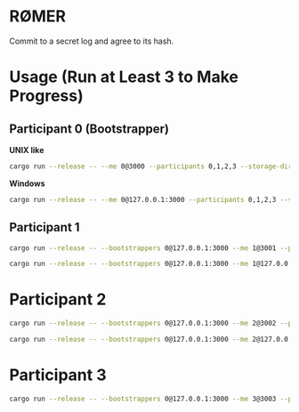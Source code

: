 # RØMER

Commit to a secret log and agree to its hash.

# Usage (Run at Least 3 to Make Progress)

## Participant 0 (Bootstrapper)

**UNIX like**
```bash
cargo run --release -- --me 0@3000 --participants 0,1,2,3 --storage-dir /tmp/log/0
```

**Windows**
```bash
cargo run --release -- --me 0@127.0.0.1:3000 --participants 0,1,2,3 --storage-dir \data\\romer_log\\0
```

## Participant 1

```bash
cargo run --release -- --bootstrappers 0@127.0.0.1:3000 --me 1@3001 --participants 0,1,2,3 --storage-dir /tmp/log/1
```

```bash
cargo run --release -- --bootstrappers 0@127.0.0.1:3000 --me 1@127.0.0.1:3001 --participants 0,1,2,3 --storage-dir \data\\romer_log\\1
```

# Participant 2

```bash
cargo run --release -- --bootstrappers 0@127.0.0.1:3000 --me 2@3002 --participants 0,1,2,3 --storage-dir /tmp/log/2
```

```bash
cargo run --release -- --bootstrappers 0@127.0.0.1:3000 --me 2@127.0.0.1:3002 --participants 0,1,2,3 --storage-dir \data\\romer_log\\2
```

# Participant 3

```bash
cargo run --release -- --bootstrappers 0@127.0.0.1:3000 --me 3@3003 --participants 0,1,2,3 --storage-dir /tmp/log/3
```